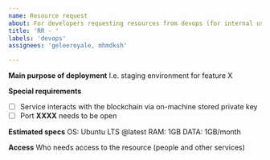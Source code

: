 ```yaml
---
name: Resource request
about: For developers requesting resources from devops (for internal use only)
title: 'RR - '
labels: 'devops'
assignees: 'geleeroyale, mhmdksh'

---
```


**Main purpose of deployment**
I.e. staging environment for feature X

**Special requirements**
- [ ] Service interacts with the blockchain via on-machine stored private key
- [ ] Port **XXXX** needs to be open

**Estimated specs**
OS: Ubuntu LTS @latest
RAM: 1GB
DATA: 1GB/month

**Access**
Who needs access to the resource (people and other services)
